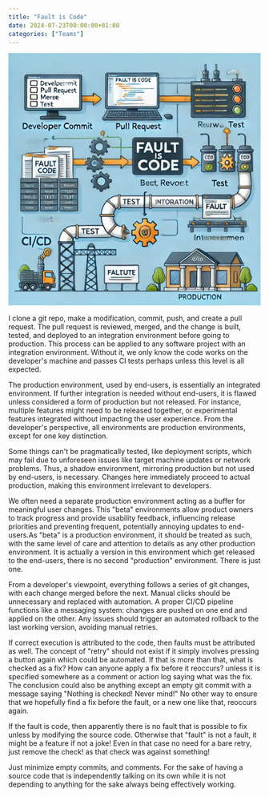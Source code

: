 ```yaml
---
title: "Fault is Code"
date: 2024-07-23T00:00:00+01:00
categories: ["Teams"]
---
```

![Fault is Code](fault-is-code.webp)

I clone a git repo, make a modification, commit, push, and create a pull request. The pull request is reviewed, merged, and the change is built, tested, and deployed to an integration environment before going to production. This process can be applied to any software project with an integration environment. Without it, we only know the code works on the developer's machine and passes CI tests perhaps unless this level is all expected.

The production environment, used by end-users, is essentially an integrated environment. If further integration is needed without end-users, it is flawed unless considered a form of production but not released. For instance, multiple features might need to be released together, or experimental features integrated without impacting the user experience. From the developer's perspective, all environments are production environments, except for one key distinction.

Some things can't be pragmatically tested, like deployment scripts, which may fail due to unforeseen issues like target machine updates or network problems. Thus, a shadow environment, mirroring production but not used by end-users, is necessary. Changes here immediately proceed to actual production, making this environment irrelevant to developers.

We often need a separate production environment acting as a buffer for meaningful user changes. This "beta" environments allow product owners to track progress and provide usability feedback, influencing release priorities and preventing frequent, potentially annoying updates to end-users.As "beta" is a production environment, it should be treated as such, with the same level of care and attention to details as any other production environment. It is actually a version in this environment which get released to the end-users, there is no second "production" environment. There is just one.

From a developer's viewpoint, everything follows a series of git changes, with each change merged before the next. Manual clicks should be unnecessary and replaced with automation. A proper CI/CD pipeline functions like a messaging system: changes are pushed on one end and applied on the other. Any issues should trigger an automated rollback to the last working version, avoiding manual retries.

If correct execution is attributed to the code, then faults must be attributed as well. The concept of "retry" should not exist if it simply involves pressing a button again which could be automated. If that is more than that, what is checked as a fix? How can anyone apply a fix before it reoccurs? unless it is specified somewhere as a comment or action log saying what was the fix. The conclusion could also be anything except an empty git commit with a message saying "Nothing is checked! Never mind!" No other way to ensure that we hopefully find a fix before the fault, or a new one like that, reoccurs again.

If the fault is code, then apparently there is no fault that is possible to fix unless by modifying the source code. Otherwise that "fault" is not a fault, it might be a feature if not a joke! Even in that case no need for a bare retry, just remove the check! as that check was against something!

Just minimize empty commits, and comments. For the sake of having a source code that is independently talking on its own while it is not depending to anything for the sake always being effectively working.
